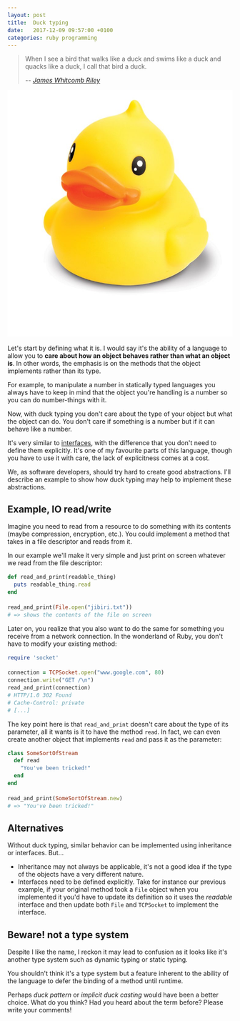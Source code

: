 ```yaml
---
layout: post
title:  Duck typing
date:   2017-12-09 09:57:00 +0100
categories: ruby programming
---
```


<!-- Normally I try to write about something that I find surprising or confusing, or
maybe I want do dig deeper in some topic and put my findings in a blog post.
Today, I'll make an exception because *duck typing* is a very popular concept
amongst Ruby programmers so it's not new to me. I think it's also very popular
in Python. -->

<!-- # So, what's *duck typing*? -->

> When I see a bird that walks like a duck and swims like a duck and quacks
> like a duck, I call that bird a duck.
>
> <cite>-- [James Whitcomb Riley][james-whitcomb-riley]</cite>

![Ruber duck](/assets/images/duck.jpg)

Let's start by defining what it is. I would say it's the ability of a language
to allow you to **care about how an object behaves rather than what an object
is**. In other words, the emphasis is on the methods that the object implements
rather than its type.

For example, to manipulate a number in statically typed languages you
always have to keep in mind that the object you're handling is a number so you
can do number-things with it.

Now, with duck typing you don't care about the type of your object but what
the object can do. You don't care if something is a number but if it can
behave like a number.

It's very similar to [interfaces][interface], with the difference that
you don't need to define them explicitly. It's one of my favourite parts of
this language, though you have to use it with care, the lack of explicitness
comes at a cost.

We, as software developers, should try hard to create good abstractions.
I'll describe an example to show how duck typing may help to implement these
abstractions.

## Example, IO read/write

Imagine you need to read from a resource to do something with its contents
(maybe compression, encryption, etc.). You could implement a method that takes
in a file descriptor and reads from it.

In our example we'll make it very simple and just print on screen whatever we
read from the file descriptor:

```ruby
def read_and_print(readable_thing)
  puts readable_thing.read
end

read_and_print(File.open("jibiri.txt"))
# => shows the contents of the file on screen
```

Later on, you realize that you also want to do the same for something you
receive from a network connection. In the wonderland of Ruby, you don't have
to modify your existing method:

```ruby
require 'socket'

connection = TCPSocket.open("www.google.com", 80)
connection.write("GET /\n")
read_and_print(connection)
# HTTP/1.0 302 Found
# Cache-Control: private
# [...]
```

The key point here is that `read_and_print` doesn't care about the type of its
parameter, all it wants is it to have the method `read`. In fact, we can even
create another object that implements `read` and pass it as the parameter:

```ruby
class SomeSortOfStream
  def read
    "You've been tricked!"
  end
end

read_and_print(SomeSortOfStream.new)
# => "You've been tricked!"
```

<!-- ## Adapter pattern

The ability to do this is often convenient when you want to implement some
sort of [adapter pattern][adapter-pattern].

Imagine you have an application that processes payments, so you wrote your
class that connects to the payment gateway, etc.

Later on, you decide to support another type of payment that requires a totally
different wrapper. -->

## Alternatives

Without duck typing, similar behavior can be implemented using inheritance or
interfaces. But...

  * Inheritance may not always be applicable, it's not a good idea if the type
    of the objects have a very different nature.
  * Interfaces need to be defined explicitly. Take for instance our previous
    example, if your original method took a `File` object when you implemented
    it you'd have to update its definition so it uses the *readable* interface
    and then update both `File` and `TCPSocket` to implement the interface.

## Beware! not a type system

Despite I like the name, I reckon it may lead to confusion as it looks like
it's another type system such as dynamic typing or static typing.

You shouldn't think it's a type system but a feature inherent to the ability
of the language to defer the binding of a method until runtime.

Perhaps *duck pattern* or *implicit duck casting* would have been a better
choice. What do you think? Had you heard about the term before? Please write
your comments!

[james-whitcomb-riley]: https://en.wikipedia.org/wiki/James_Whitcomb_Riley
[adapter-pattern]: https://en.wikipedia.org/wiki/Adapter_pattern
[interface]: https://en.wikipedia.org/wiki/Interface_(computing)
